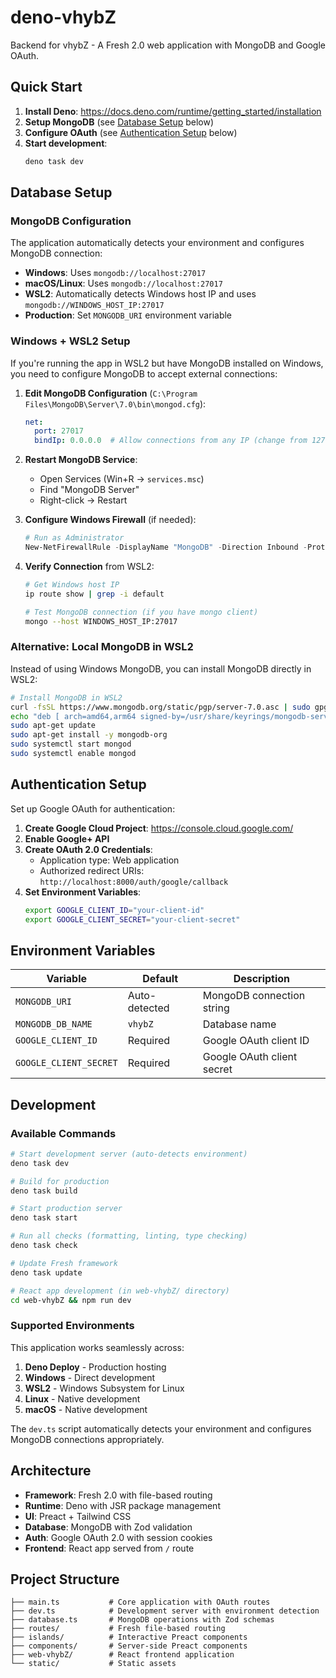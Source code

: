 # deno-vhybZ

Backend for vhybZ - A Fresh 2.0 web application with MongoDB and Google OAuth.

## Quick Start

1. **Install Deno**: https://docs.deno.com/runtime/getting_started/installation
2. **Setup MongoDB** (see [Database Setup](#database-setup) below)
3. **Configure OAuth** (see [Authentication Setup](#authentication-setup) below)
4. **Start development**:
   ```bash
   deno task dev
   ```

## Database Setup

### MongoDB Configuration

The application automatically detects your environment and configures MongoDB connection:

- **Windows**: Uses `mongodb://localhost:27017`
- **macOS/Linux**: Uses `mongodb://localhost:27017`
- **WSL2**: Automatically detects Windows host IP and uses `mongodb://WINDOWS_HOST_IP:27017`
- **Production**: Set `MONGODB_URI` environment variable

### Windows + WSL2 Setup

If you're running the app in WSL2 but have MongoDB installed on Windows, you need to configure MongoDB to accept external connections:

1. **Edit MongoDB Configuration** (`C:\Program Files\MongoDB\Server\7.0\bin\mongod.cfg`):
   ```yaml
   net:
     port: 27017
     bindIp: 0.0.0.0  # Allow connections from any IP (change from 127.0.0.1)
   ```

2. **Restart MongoDB Service**:
   - Open Services (Win+R → `services.msc`)
   - Find "MongoDB Server"
   - Right-click → Restart

3. **Configure Windows Firewall** (if needed):
   ```powershell
   # Run as Administrator
   New-NetFirewallRule -DisplayName "MongoDB" -Direction Inbound -Protocol TCP -LocalPort 27017 -Action Allow
   ```

4. **Verify Connection** from WSL2:
   ```bash
   # Get Windows host IP
   ip route show | grep -i default
   
   # Test MongoDB connection (if you have mongo client)
   mongo --host WINDOWS_HOST_IP:27017
   ```

### Alternative: Local MongoDB in WSL2

Instead of using Windows MongoDB, you can install MongoDB directly in WSL2:

```bash
# Install MongoDB in WSL2
curl -fsSL https://www.mongodb.org/static/pgp/server-7.0.asc | sudo gpg -o /usr/share/keyrings/mongodb-server-7.0.gpg --dearmor
echo "deb [ arch=amd64,arm64 signed-by=/usr/share/keyrings/mongodb-server-7.0.gpg ] https://repo.mongodb.org/apt/ubuntu jammy/mongodb-org/7.0 multiverse" | sudo tee /etc/apt/sources.list.d/mongodb-org-7.0.list
sudo apt-get update
sudo apt-get install -y mongodb-org
sudo systemctl start mongod
sudo systemctl enable mongod
```

## Authentication Setup

Set up Google OAuth for authentication:

1. **Create Google Cloud Project**: https://console.cloud.google.com/
2. **Enable Google+ API**
3. **Create OAuth 2.0 Credentials**:
   - Application type: Web application
   - Authorized redirect URIs: `http://localhost:8000/auth/google/callback`
4. **Set Environment Variables**:
   ```bash
   export GOOGLE_CLIENT_ID="your-client-id"
   export GOOGLE_CLIENT_SECRET="your-client-secret"
   ```

## Environment Variables

| Variable | Default | Description |
|----------|---------|-------------|
| `MONGODB_URI` | Auto-detected | MongoDB connection string |
| `MONGODB_DB_NAME` | `vhybZ` | Database name |
| `GOOGLE_CLIENT_ID` | Required | Google OAuth client ID |
| `GOOGLE_CLIENT_SECRET` | Required | Google OAuth client secret |

## Development

### Available Commands

```bash
# Start development server (auto-detects environment)
deno task dev

# Build for production
deno task build

# Start production server
deno task start

# Run all checks (formatting, linting, type checking)
deno task check

# Update Fresh framework
deno task update

# React app development (in web-vhybZ/ directory)
cd web-vhybZ && npm run dev
```

### Supported Environments

This application works seamlessly across:

1. **Deno Deploy** - Production hosting
2. **Windows** - Direct development
3. **WSL2** - Windows Subsystem for Linux
4. **Linux** - Native development
5. **macOS** - Native development

The `dev.ts` script automatically detects your environment and configures MongoDB connections appropriately.

## Architecture

- **Framework**: Fresh 2.0 with file-based routing
- **Runtime**: Deno with JSR package management
- **UI**: Preact + Tailwind CSS
- **Database**: MongoDB with Zod validation
- **Auth**: Google OAuth 2.0 with session cookies
- **Frontend**: React app served from `/` route

## Project Structure

```
├── main.ts           # Core application with OAuth routes
├── dev.ts            # Development server with environment detection
├── database.ts       # MongoDB operations with Zod schemas
├── routes/           # Fresh file-based routing
├── islands/          # Interactive Preact components
├── components/       # Server-side Preact components
├── web-vhybZ/        # React frontend application
└── static/           # Static assets
```
